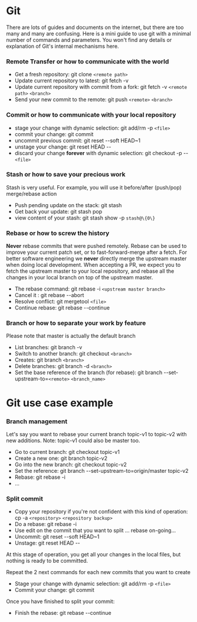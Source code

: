 # Git

There are lots of guides and documents on the internet, but there are too many and many are confusing. Here is a mini guide to use git with a minimal number of commands and parameters. You won't find any details or explanation of Git's internal mechanisms here.

### Remote Transfer or how to communicate with the world
* Get a fresh repository: git clone `<remote path>`
* Update current repository to latest: git fetch -v
* Update current repository with commit from a fork: git fetch -v `<remote path>` `<branch>`
* Send your new commit to the remote: git push `<remote>` `<branch>`

### Commit or how to communicate with your local repository
* stage your change with dynamic selection: git add/rm -p `<file>`
* commit your change: git commit
* uncommit previous commit: git reset --soft HEAD~1
* unstage your change: git reset HEAD --
* discard your change **forever** with dynamic selection: git checkout -p -- `<file>`

### Stash or how to save your precious work
Stash is very useful. For example, you will use it before/after (push/pop) merge/rebase action
* Push pending update on the stack: git stash
* Get back your update: git stash pop
* view content of your stash: git stash show -p `stash@\{0\}`

### Rebase or how to screw the history
**Never** rebase commits that were pushed remotely. Rebase can be used to improve your current patch set, or to fast-forward-merge after a fetch. For better software engineering we **never** directly merge the upstream master when doing local development. When accepting a PR, we expect you to fetch the upstream master to your local repository, and rebase all the changes in your local branch on top of the upstream master.
* The rebase command: git rebase -i `<upstream master branch>`
* Cancel it : git rebase --abort
* Resolve conflict: git mergetool `<file>`
* Continue rebase: git rebase --continue

### Branch or how to separate your work by feature
Please note that master is actually the default branch
* List branches: git branch -v
* Switch to another branch: git checkout `<branch>`
* Creates: git branch `<branch>`
* Delete branches: git branch -d `<branch>`
* Set the base reference of the branch (for rebase): git branch --set-upstream-to=`<remote>` `<branch_name>`

# Git use case example

### Branch management
Let's say you want to rebase your current branch topic-v1 to topic-v2 with new additions. Note: topic-v1 could also be master too.
* Go to current branch: git checkout topic-v1
* Create a new one: git branch topic-v2
* Go into the new branch: git checkout topic-v2
* Set the reference: git branch --set-upstream-to=origin/master topic-v2
* Rebase: git rebase -i
* ...

### Split commit
* Copy your repository if you're not confident with this kind of operation: cp -a `<repository>` `<repository backup>`
* Do a rebase: git rebase -i
* Use edit on the commit that you want to split
... rebase on-going...
* Uncommit: git reset --soft HEAD~1
* Unstage: git reset HEAD --

At this stage of operation, you get all your changes in the local files, but nothing is ready to be committed.

Repeat the 2 next commands for each new commits that you want to create
* Stage your change with dynamic selection: git add/rm -p `<file>`
* Commit your change: git commit

Once you have finished to split your commit:
* Finish the rebase: git rebase --continue
